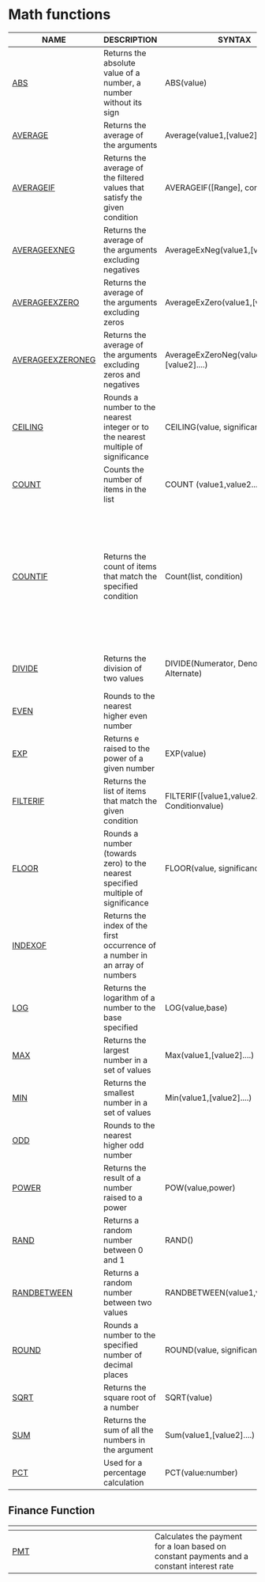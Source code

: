 # Math functions

<table><thead><tr><th width="216">NAME</th><th width="522">DESCRIPTION</th><th data-hidden>SYNTAX</th><th data-hidden>EXAMPLE</th><th data-hidden>EXPLANATION</th></tr></thead><tbody><tr><td><a href="abs.md">ABS</a></td><td>Returns the absolute value of a number, a number without its sign</td><td>ABS(value)</td><td>ABS(COLUMN1)</td><td>Returns the absolute value of COLUMN1</td></tr><tr><td><a href="average.md">AVERAGE</a></td><td>Returns the average of the arguments</td><td>Average(value1,[value2]....)</td><td>AVERAGE(COLUMN1, COLUMN2)</td><td>Returns the average of COLUMN1, COLUMN1</td></tr><tr><td><a href="averageif.md">AVERAGEIF</a></td><td>Returns the average of the filtered values that satisfy the given condition</td><td>AVERAGEIF([Range], condition)</td><td>AVERAGEIF([Quantity],[Units Sold], “>10000”)</td><td>Returns the average of Quantity and Units Sold if they are above 10000</td></tr><tr><td><a href="averageexneg.md">AVERAGEEXNEG</a></td><td>Returns the average of the arguments excluding negatives</td><td>AverageExNeg(value1,[value2]....)</td><td></td><td></td></tr><tr><td><a href="averageexzero.md">AVERAGEEXZERO</a></td><td>Returns the average of the arguments excluding zeros</td><td>AverageExZero(value1,[value2]....)</td><td></td><td></td></tr><tr><td><a href="averageexzeroneg.md">AVERAGEEXZERONEG</a></td><td>Returns the average of the arguments excluding zeros and negatives</td><td>AverageExZeroNeg(value1,[value2]....)</td><td></td><td></td></tr><tr><td><a href="ceiling.md">CEILING</a></td><td>Rounds a number to the nearest integer or to the nearest multiple of significance</td><td>CEILING(value, significance)</td><td>CEILING(COLUMN1)</td><td>Returns the ceiling of COLUMN1 to the significance of two decimal</td></tr><tr><td><a href="count.md">COUNT</a></td><td>Counts the number of items in the list</td><td>COUNT (value1,value2....)</td><td>COUNT(Column1,Column2,Column3)</td><td>Returns the count of the number of items in a range</td></tr><tr><td><a href="countif.md">COUNTIF</a></td><td>Returns the count of items that match the specified condition</td><td>Count(list, condition)</td><td>COUNTIF([100,500,120],"&#x3C;200") COUNTIF([[Quantity],[Units Sold]],BLANK)</td><td>Returns 2, since only two value in the given list matches the condition Returns 1,2 or 0 depending on how many blank values are in Quantity, Units Sold in each row. This value can be used to set conditional formatting or used with IF condition to fill value in another column</td></tr><tr><td><a href="divide.md">DIVIDE</a></td><td>Returns the division of two values</td><td>DIVIDE(Numerator, Denominator, Alternate)</td><td>DIVIDE(COLUMN1, COLUMN2, 0)</td><td>Returns COLUMN1/COLUMN2 and if any error, returns 0</td></tr><tr><td><a href="even.md">EVEN</a></td><td>Rounds to the nearest higher even number</td><td></td><td></td><td></td></tr><tr><td><a href="exp.md">EXP</a></td><td>Returns e raised to the power of a given number</td><td>EXP(value)</td><td>EXP(COLUMN1)</td><td>Returns the exponential of COLUMN1</td></tr><tr><td><a href="filterif.md">FILTERIF</a></td><td>Returns the list of items that match the given condition</td><td>FILTERIF([value1,value2..],”Condition Conditionvalue)</td><td>FILTERIF([Column1,Column2,Column3],”>1000)</td><td>Returns the list of items that matches the given condition</td></tr><tr><td><a href="floor.md">FLOOR</a></td><td>Rounds a number (towards zero) to the nearest specified multiple of significance</td><td>FLOOR(value, significance)</td><td>FLOOR(COLUMN1)</td><td>Returns the floor of COLUMN1 to the significance of two decimal</td></tr><tr><td><a href="indexof.md">INDEXOF</a></td><td>Returns the index of the first occurrence of a number in an array of numbers</td><td></td><td></td><td></td></tr><tr><td><a href="log.md">LOG</a></td><td>Returns the logarithm of a number to the base specified</td><td>LOG(value,base)</td><td>LOG(COLUMN1, 10)</td><td>Returns the Log to the base 10 of COLUMN1</td></tr><tr><td><a href="max.md">MAX</a></td><td>Returns the largest number in a set of values</td><td>Max(value1,[value2]....)</td><td>MAX(COLUMN1,COLUMN2,COLUMN3)</td><td>Returns the maximum of COLUMN1, COLUMN2, COLUMN3</td></tr><tr><td><a href="min.md">MIN</a></td><td>Returns the smallest number in a set of values</td><td>Min(value1,[value2]....)</td><td>MIN(COLUMN1,COLUMN2,COLUMN3)</td><td>Returns the minimum of COLUMN1, COLUMN2, COLUMN3</td></tr><tr><td><a href="odd.md">ODD</a></td><td>Rounds to the nearest higher odd number</td><td></td><td></td><td></td></tr><tr><td><a href="power.md">POWER</a></td><td>Returns the result of a number raised to a power</td><td>POW(value,power)</td><td>POW(COLUMN1, 2)</td><td>Returns the COLUMN1 to the power of 2</td></tr><tr><td><a href="rand.md">RAND</a></td><td>Returns a random number between 0 and 1</td><td>RAND()</td><td>RAND(0,1)</td><td>Returns a random number like 0.1,0.2,..</td></tr><tr><td><a href="randbetween.md">RANDBETWEEN</a></td><td>Returns a random number between two values</td><td>RANDBETWEEN(value1,value2)</td><td>RANDBETWEEN(0,100)</td><td>Returns a random number between 0 and 100</td></tr><tr><td><a href="round.md">ROUND</a></td><td>Rounds a number to the specified number of decimal places</td><td>ROUND(value, significance)</td><td>ROUND(COLUMN1, 2)</td><td>Returns the round of COLUMN1 to the significance of two decimal</td></tr><tr><td><a href="sqrt.md">SQRT</a></td><td>Returns the square root of a number</td><td>SQRT(value)</td><td>SQRT(COLUMN1)</td><td>Returns the exponential of COLUMN1</td></tr><tr><td><a href="sum.md">SUM</a></td><td>Returns the sum of all the numbers in the argument</td><td>Sum(value1,[value2]....)</td><td>SUM(COLUMN1, COLUMN2)</td><td>Returns the sum of COLUMN1 and COLUMN2</td></tr><tr><td><a href="pct.md">PCT</a></td><td>Used for a percentage calculation</td><td>PCT(value:number)</td><td>SALES + PCT(10) = SALES + 10%</td><td>Returns percentage value</td></tr></tbody></table>

## Finance Function

<table><thead><tr><th width="273"></th><th></th></tr></thead><tbody><tr><td><a href="pmt.md">PMT</a></td><td>Calculates the payment for a loan based on constant payments and a constant interest rate</td></tr></tbody></table>
